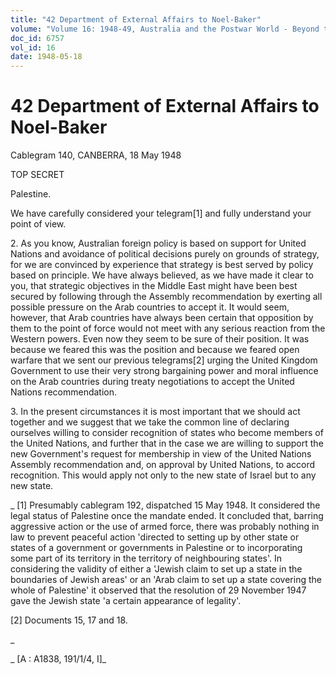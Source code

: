 ```yaml
---
title: "42 Department of External Affairs to Noel-Baker"
volume: "Volume 16: 1948-49, Australia and the Postwar World - Beyond the Region"
doc_id: 6757
vol_id: 16
date: 1948-05-18
---
```


# 42 Department of External Affairs to Noel-Baker

Cablegram 140, CANBERRA, 18 May 1948

TOP SECRET

Palestine.

We have carefully considered your telegram[1] and fully understand your point of view.

2\. As you know, Australian foreign policy is based on support for United Nations and avoidance of political decisions purely on grounds of strategy, for we are convinced by experience that strategy is best served by policy based on principle. We have always believed, as we have made it clear to you, that strategic objectives in the Middle East might have been best secured by following through the Assembly recommendation by exerting all possible pressure on the Arab countries to accept it. It would seem, however, that Arab countries have always been certain that opposition by them to the point of force would not meet with any serious reaction from the Western powers. Even now they seem to be sure of their position. It was because we feared this was the position and because we feared open warfare that we sent our previous telegrams[2] urging the United Kingdom Government to use their very strong bargaining power and moral influence on the Arab countries during treaty negotiations to accept the United Nations recommendation.

3\. In the present circumstances it is most important that we should act together and we suggest that we take the common line of declaring ourselves willing to consider recognition of states who become members of the United Nations, and further that in the case we are willing to support the new Government's request for membership in view of the United Nations Assembly recommendation and, on approval by United Nations, to accord recognition. This would apply not only to the new state of Israel but to any new state.

_ [1] Presumably cablegram 192, dispatched 15 May 1948. It considered the legal status of Palestine once the mandate ended. It concluded that, barring aggressive action or the use of armed force, there was probably nothing in law to prevent peaceful action 'directed to setting up by other state or states of a government or governments in Palestine or to incorporating some part of its territory in the territory of neighbouring states'. In considering the validity of either a 'Jewish claim to set up a state in the boundaries of Jewish areas' or an 'Arab claim to set up a state covering the whole of Palestine' it observed that the resolution of 29 November 1947 gave the Jewish state 'a certain appearance of legality'.

[2] Documents 15, 17 and 18.

_

_ [A : A1838, 191/1/4, I]_
